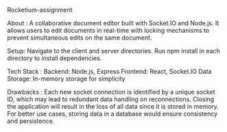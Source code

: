 Rocketium-assignment

About :
A collaborative document editor built with Socket.IO and Node.js. It allows users to edit documents in real-time with locking mechanisms to prevent simultaneous edits on the same document.

Setup:
Navigate to the client and server directories.
Run npm install in each directory to install dependencies.


Tech Stack :
Backend: Node.js, Express
Frontend: React, Socket.IO
Data Storage: In-memory storage for simplicity

Drawbacks :
Each new socket connection is identified by a unique socket ID, which may lead to redundant data handling on reconnections.
Closing the application will result in the loss of all data since it is stored in memory. For better use cases, storing data in a database would ensure consistency and persistence.
